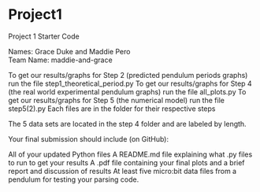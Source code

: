 # Project1
Project 1 Starter Code

Names: Grace Duke and Maddie Pero 	
Team Name: maddie-and-grace 

To get our results/graphs for Step 2 (predicted pendulum periods graphs) run the file step1_theoretical_period.py
To get our results/graphs for Step 4 (the real world experimental pendulum graphs) run the file all_plots.py 
To get our results/graphs for Step 5 (the numerical model) run the file step5(2).py
Each files are in the folder for their respective steps

The 5 data sets are located in the step 4 folder and are labeled by length. 

Your final submission should include (on GitHub):

All of your updated Python files
A README.md file explaining what .py files to run to get your results
A .pdf file containing your final plots and a brief report and discussion of results
At least five micro:bit data files from a pendulum for testing your parsing code.

